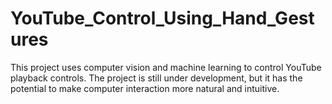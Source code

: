 # YouTube_Control_Using_Hand_Gestures
This project uses computer vision and machine learning to control YouTube playback controls. The project is still under development, but it has the potential to make computer interaction more natural and intuitive.
